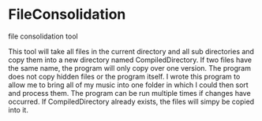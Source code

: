 # FileConsolidation
file consolidation tool

This tool will take all files in the current directory and all sub directories
and copy them into a new directory named CompiledDirectory. If two files have
the same name, the program will only copy over one version. The program does 
not copy hidden files or the program itself. I wrote this program to allow
me to bring all of my music into one folder in which I could then sort and
process them. The program can be run multiple times if changes have occurred.
If CompiledDirectory already exists, the files will simpy be copied into it.

